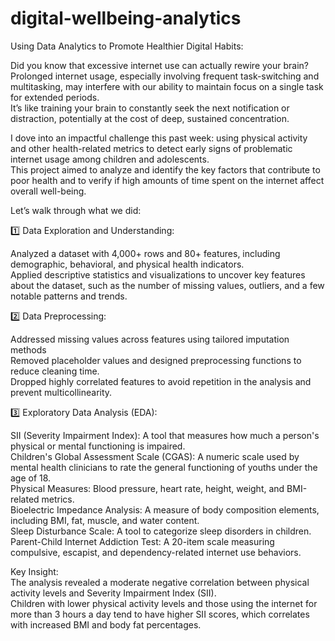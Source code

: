 # digital-wellbeing-analytics
Using Data Analytics to Promote Healthier Digital Habits:<br>

Did you know that excessive internet use can actually rewire your brain? Prolonged internet usage, especially involving frequent task-switching and multitasking, may interfere with our ability to maintain focus on a single task for extended periods.<br>
It’s like training your brain to constantly seek the next notification or distraction, potentially at the cost of deep, sustained concentration.<br>

I dove into an impactful challenge this past week: using physical activity and other health-related metrics to detect early signs of problematic internet usage among children and adolescents.<br> This project aimed to analyze and identify the key factors that contribute to poor health and to verify if high amounts of time spent on the internet affect overall well-being.<br>

Let’s walk through what we did:<br>


1️⃣ Data Exploration and Understanding:<br>

Analyzed a dataset with 4,000+ rows and 80+ features, including demographic, behavioral, and physical health indicators.<br>
Applied descriptive statistics and visualizations to uncover key features about the dataset, such as the number of missing values, outliers, and a few notable patterns and trends.<br>

2️⃣ Data Preprocessing:<br>

Addressed missing values across features using tailored imputation methods<br>
Removed placeholder values and designed preprocessing functions to reduce cleaning time.<br>
Dropped highly correlated features to avoid repetition in the analysis and prevent multicollinearity.<br>

3️⃣ Exploratory Data Analysis (EDA):<br>

SII (Severity Impairment Index): A tool that measures how much a person's physical or mental functioning is impaired.<br>
Children's Global Assessment Scale (CGAS): A numeric scale used by mental health clinicians to rate the general functioning of youths under the age of 18.<br>
Physical Measures: Blood pressure, heart rate, height, weight, and BMI-related metrics.<br>
Bioelectric Impedance Analysis: A measure of body composition elements, including BMI, fat, muscle, and water content.<br>
Sleep Disturbance Scale: A tool to categorize sleep disorders in children.<br>
Parent-Child Internet Addiction Test: A 20-item scale measuring compulsive, escapist, and dependency-related internet use behaviors.<br>

Key Insight:<br>
The analysis revealed a moderate negative correlation between physical activity levels and Severity Impairment Index (SII).<br>
Children with lower physical activity levels and those using the internet for more than 3 hours a day tend to have higher SII scores, which correlates with increased BMI and body fat percentages.<br>
